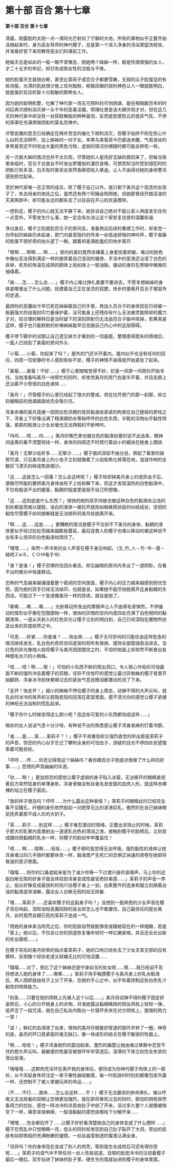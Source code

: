 # 第十部 百合 第十七章

#### 第十部 百合 第十七章

清晨，刚露脸的太阳一点一滴将光芒射向了宁静的大地，所有的事物似乎正要开始活络起来时，身为巫女导师的神代樱子，总是第一个进入净身的汤浴里盥洗梳妆，并准备好皆下来将教导巫女们的课前工作。

她每天总是如此的一板一眼不曾懈怠，刚她两个姊姊一样，都是性情很强的女人，才二十五岁的年纪，却已有成熟女性的沈稳与干练。

她的脸蛋天生就很白晰，甚至比茉莉子或百合子都要雪嫩，无瑕的瓜子脸蛋显的有些消瘦，光滑的肌肤很少施上任何脂粉，柳眉凤眼的锐利神色让人一眼就能明白，她是属於反应机智十分聪敏的那种女人。

因为她的聪明机警，化解了神代家一场无可预料的可怕阴谋，能在相隔数百年的时间后再次顺利消灭掉一头千年的恶毒淫魔，照理社里是该大肆庆祝才对，但在这几天的神代家中却没有一丝获胜解脱的种种喜悦，反而是悲慼愁云的诡异气氛，不停的笼罩在充满黑暗阴影的莫名恐惧中。

尽管恶魔的意念已经确定在两件至宝的催化下顺利消灭，但樱子始终不知在担心什么似的无法释怀，加上姊姊的一对子女，幸男与美菊至今仍昏迷未醒，气若游丝的幸男甚至还不时呕出大量的黑色污物，虚弱的情况彷彿随时都可能会猝死一样。

另一方面大姊的情况也并不太乐观，尽管她的人是完好无缺的救回来了，但每当夜里来临时，百合子总是会不时发出梦魇般的淒厉哀嚎，可想而知当时受到侵犯时的阴影已有多深，白天有时甚至会突然昏厥而陷入晕迷，让人不由得对她的身体警讯感到担忧起来。

至於神代家唯一还正常的成员，除了樱子自己以外，就只剩下美月这个孤苦的女孩子了，失去母亲的依託之后，虽然还有两个阿姨会照顾她，但她那曾经开朗活泼的天真笑颜中，却可能永远的都失去了以往自在开心的欢喜模样。

一想到这，樱子的内心就无法平静下来，她告诉自己绝对不能让家人再度发生任何一点意外，不管发生什么事，她一定会有办法让这个家恢复往昔的温馨和谐.

净过身后，樱子立刻就到百合子的房间去，准备商议后续的重建工作时，却发觉一向早起的姊姊仍未起身，房门内甚至隐约的传来一丝低迷娇喘的呻吟声，樱子害臊的脸蛋不禁好奇的抬头望了一眼，跟着却是满脸羞红的快步离开.

「嗯啊……啊啊……啊……」房内的美妇竟然赤裸着上身爱抚着娇躯，难过的脸色中像似无法得到满足一样的拨弄着自己湿润的骚唇，手淫中的爱液还沾湿了白色的床单，炙热的体温在成熟的胴体上宛如抹上一层油脂，骚动的身形在黑暗中微微的抽搐着。

「姊……怎……怎么会……」樱子内心难过挣扎着要不要进去，不愿多想姊姊的身体是哪里出了什么问题，抚摸着自己正在发烫的双腮，快步的便离开百合子寝室外的走道。

最阴险的恶魔如今早已死在姊姊跟自己的手里，再加入百合子的身体现在已经被一股最强大的自我封印力量保护着，没可能身上还残存有什么无法被灵能除却的魔力才对，较合理的解释应是当时留下的深刻阴影仍无法由百合子脑中除掉，若果真是这样，樱子也只能默默的祈祷姊姊能早日克服自己内心中的这层障碍。

樱子停下脚步的试图让自己遗忘掉方才看到的一切画面，整理患得患失的情绪后，一面人已经到了美菊的房间外头.

「小菊……小菊，你起来了吗？」屋外的门还半开着内，屋内似乎也没有任何的回应，四周一切安静的令人感到有些不安，樱子的神情不由得就开始紧张了起来。

「美菊……美菊！不好……」樱子心里暗暗觉得不妙，於是一间房一间房的开始寻找，当他准备叫美月一块帮忙的同时，却发觉美月的房门也是半开着，并且走廊上还沾着不少奇怪的白色液体……

「美月！」尽管樱子的心里已经起了很大的警戒，但在拉开房门的那一刹那，却立刻被眼前的诡谲画面给完全吸引住。

浑身赤裸的美月竟被一团团白色浓稠的怪异黏液给紧紧的拘束在自己屋樑的房柱之下，浑身上下好像沾满了精液跟奶水等粘呼呼的白色东西，半乾的淫物似乎黏性特强，紧箍的粘液让少女丝毫也无法挣脱的不断呻吟。

「呜呜……唔……呜……」美月的嘴巴里也被白色的黏液给塞的说不出话来，眼神间迷离的看不清楚视线一样，身体的四周还不时爬行着幼小的蠕虫在她身上围绕.

「美月！无拏沙兹祈多……无拏沙……」樱子眉间深锁不由分说，祭起了看家的破邪咒语，只见美月身上的小虫子立刻就像着了火焰般焦化掉落在地，滋滋作响的全数灰飞湮灭的碎成焦炭细沙。

「这……这是怎么一回事？怎么会这样呢？」樱子除却掉美月身上的诡异虫子后，便极尽所能的要把美月身体由柱子上给拆解下来，但这才发现温热的白色黏液中，不仅有股说不出的腥香，黏稠的程度更是超乎自己所想像。

「这……这到底是什么东西？」很快的她的双手四肢也被这种白色的黏液给沾浊的到处都是而难以摆脱，浊白的液体一被拉开就宛如蜘蛛网状般的纠结成丝，坚韧的黏性尽管樱子如何拨解就是无法顺利将美月给脱离开来。

「啊……这……这是……」更糟糕的情况是樱子不仅拆不下美月的身体，黏稠的液体更似乎经过拉扯而越来越膨胀蔓延，最后连救人的樱子也难以移动的被这种说不出有多么怪异的白色黏液给困住了。

「嘿嘿……」突然一声冷笑的女人声音在樱子身后响起。（文_冇_人－冇-书－屋－贼吧Ｚei８。ＣＯＭ电子书）

「谁？是谁！」樱子恐惧的往回头看去，却见幽暗的房间内多出了一道阴影，在看不出的微光中快速移动。

恐怖的气息越来越瀰漫着整个密闭的空间里面，樱子内心的压力越来越感到担忧恐慌，因为她的双手已经无法结印，也就是说，如果她不能尽快脱离开这身黏稠的东西话，可能过下一个变成像美月一样的俘虏，就会是她了。

「嘶嘶……嘶……嘶……」光影移动所发出的摩擦声让人不由得毛骨悚然，不停骚动的情形似乎像在包围猎物一样，很快的灰暗的空间内竟四处充满了白色相同的黏稠液体，一道从天射入的红色异光让樱子立刻的明白到，自己已经深陷在魔物所创造出来的异度结界之中。

「可恶……好紧……你是谁？……快出来……」樱子无可奈何的只能任由这样危急的情况继续发生，乳白色的奇异空间逐渐的将所有傢俱、摆饰全部腐蚀吞没进去，当红色的异光像烛火般将樱子与美月团团围住之时，平坦的地面上却突然不断冒出各种细毛长爪的小蜘蛛。

「唔……唔！啊……噁！」可怕的小东西不断的爬出洞口，令人噁心作呕的可怕画面不断的强列冲击着樱子的双眼，讶异不住惊吓的感觉让最讨厌蜘蛛的樱子胃里开始翻转，浑身冰冷到快晕厥过去的紧张气息连眼泪都激动的流了下来。

「走开！快走开！」细小的蜘蛛不停往樱子的身上爬去，动弹不得的大声尖叫，就在此时冰冷的笑声却又若隐若现的回荡在密室里面，摸不清方向的感觉让樱子紧绷的神经无法自制的慌乱起来。

「樱子你什么时候变得这么胆小呢？连这些可爱的小东西都怕成这样……」

暗处的女人说话气息十分沙哑，有种说不出的熟悉感让樱子浑身发麻的打着冷颤。

「谁……是……茉……茉莉子？！」樱子不肯置信却又强烈直觉的听出那是茉莉子的声音，惊恐的内心似乎忘记了攀附全身的可怕虫子，游疑的目光不停四处张望搜索着可能目标。

「哼哼……哼……你还记得我这个姊姊吗？看你跟百合子到底对我做了什么样的好事……」怨恨的声音幽幽的斥道。

「你……啊！」更加惊恐的感觉让樱子虚弱的身子陷入冰窟，无法移开的眼睛直视着前方突然现身的单薄身影，浑身骨骼没有丝毫毛发皮面的血肉人形，就这样赤裸裸的站立在樱子面前。

「我的样子很丑吗？哼哼……为什么露出这种表情？」茉莉子的眼睛此时已经完全看不见瞳孔，纤细的身形依然挺起一对肥厚无比的波涛巨乳，傲然的在自己妹妹眼前抚弄着那不成人形的大奶子。

「茉……莉子……别这样……」樱子难忍激动的情绪，正要出言阻止的时候，茉莉子肥大的乳晕内竟激射出一道道乳白色的滑润之液，接触到樱子的脸颊后，立刻变成跟四周黏稠的乳水一样，将樱子的脸给牢牢覆盖住！

「唔……啊……噁啊……呕呕……」樱子顿时竟觉得无法呼吸，强烈黏性的液体让她浑身难过的几乎随时都要休克一样，脑海里产生死亡的恐惧正快速的席卷在她即将昏迷的意识里面。

「嘻嘻……将你的口鼻遮起来是为了减少你等一下过渡兴奋的哀嚎声，马上你的这副白晰无瑕的好身子就会体验到浑身变成性器官奇妙美感……」茉莉子的声音一停止，指尖好像变成最锐利的钩爪往樱子身上一划，白素整齐的连身和服立刻随着白浊的黏液逐渐溶解，露出女人白晰无瑕的如玉娇躯.

「嘿……茉莉子……还喜欢樱子的这副身子吗？」没想到一股熟悉的少女声音在樱子背后响起，深知误陷恶魔陷阱的巫女却怎么也不敢置信，自己最信任的姪女美月，此时竟然会跟已死的茉莉子连成一气。

「用她的身体来当肉壳之后，你的肌肤自然就能够变成跟她现在的一样细緻，若是「穿上」她以后，不仅会让你的阴道恢复像年轻时一样红嫩紧缩，并且还会长出新的处女膜呢……」

在樱子背后的美月娇笑的指点着茉莉子，她的口吻已经失去了少女天真无邪的应有模样，反倒像个经验老道又妖媚无比的可怕淫魔……

「嘻嘻……对了，倒忘了这个妹妹还是守身如玉的处女呢……嗯……我已经迫不及待想进入她的身体了……嘶嘶……」茉莉子用手触摸樱子与美月身上的乳水黏液后，两人随即就由柱子上分了开来，在她的手心之中，似乎有着控制这些白色乳汁黏性的特殊能力。

「别急……只要在她的阴核上先殖入这个以后……」美月将动弹不得的樱子固定好姿势后，小心的分开她身上的衣物，对准她露出黏稠稀疏的阴丛肉核上轻轻一弹，低声念了一段咒语，就在自己私处内取出一片银环并夹在对方阴核上，狠很的用力一穿！

「滋！」鲜红的血滴液了出来，很快的美月仔细套好穿透的银环并转了一圈，神奇的是，晶亮的环口竟紧密的毫无缺口，像一体成形的结合在樱子敏锐的性器上。

「啊……呕呕！」樱子浑身剧烈的震动起来，激烈的痛楚让她由难过晕厥中忍受不住的想大声尖叫，最敏感的性器官被银环牢牢穿透后，湿滑的下体立刻完全失禁的泄出尿液。

「嘻嘻嘻……这颗肉壳淫环在离开我的身体后，便将成为你神代樱子肉体上的一部份，从今天起身体将注定一辈子像性器般敏感，每一吋肌肤时时刻刻都像包皮外露一样，还控制不了被人掌握玩弄的命运……」

（不……不行……救命……怎么会这样……不！）樱子无法置信的拚命挣扎，难以呼吸又无法观看的双眼让恐惧更加强烈，就在即将晕死过去的同时，颤动的阴核突然备用力的拉扯，感觉一阵冰冷的凉意由肚子中剖了开来，没过多久整个人就像被掏空了一样，痛苦渐渐麻痺，一股湿黏黏的感觉由喉咙下分解开来……

「嘿嘿……完全都拉开了……让樱子好好看清楚她自己的身体变成了什么模样……」樱子在慌乱中只觉眼睛一亮，低头的同时却发现到自己肚子裂开了大洞，旁边的肌肤有如阴唇般的充满粉嫩的皱摺，一丝丝晶莹剔透的蜜液沾满全身。

「讶异吗？你的身体现在变成了别人的肉壳，等到我生长成肉后可还有得你受呢……」茉莉子的语气中不带任何一丝人性般说道，丑陋的脸庞冷冷的注视着樱子最后一眼后，双手钻进了妹妹的肚子里，硬生生的竟就钻进到樱子的身体里面。

